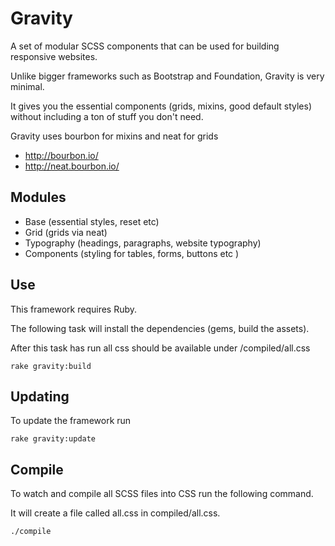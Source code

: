# Gravity

A set of modular SCSS components that can be used for building responsive websites.

Unlike bigger frameworks such as Bootstrap and Foundation, Gravity is very minimal.

It gives you the essential components (grids, mixins, good default styles) 
without including a ton of stuff you don't need.

Gravity uses bourbon for mixins and neat for grids

+ http://bourbon.io/
+ http://neat.bourbon.io/

## Modules

+ Base (essential styles, reset etc)
+ Grid (grids via neat)
+ Typography (headings, paragraphs, website typography)
+ Components (styling for tables, forms, buttons etc )

## Use

This framework requires Ruby.

The following task will install the dependencies (gems, build the assets).

After this task has run all css should be available under /compiled/all.css

```
rake gravity:build
```

## Updating

To update the framework run

```
rake gravity:update
```

## Compile

To watch and compile all SCSS files into CSS run the following command. 

It will create a file called all.css in compiled/all.css.

```
./compile
```

